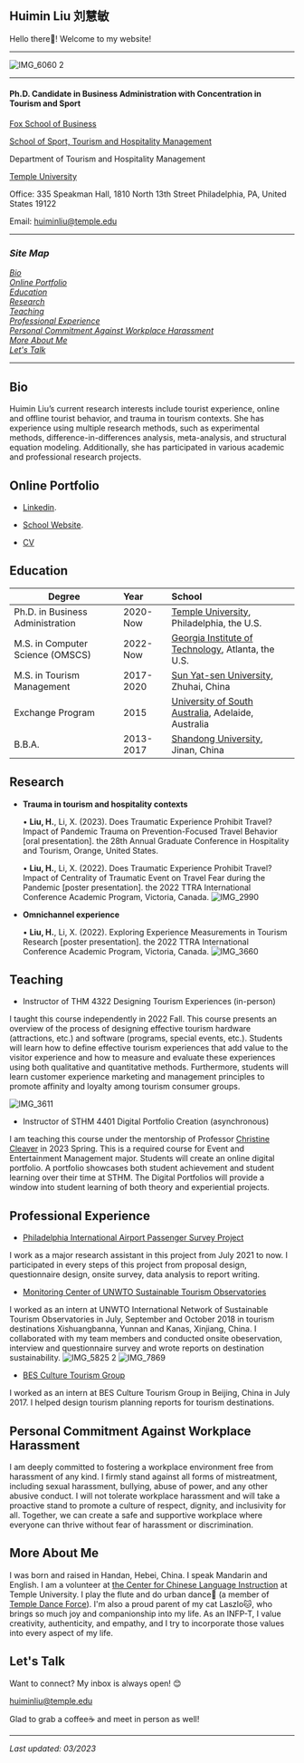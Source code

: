 Huimin Liu    刘慧敏  
-----
Hello there👋! Welcome to my website!

---------

![IMG_6060 2](https://user-images.githubusercontent.com/70120727/221622049-652f5895-56c3-42e2-8a65-0811c0ebb0dd.JPG)


------------
 
#### Ph.D. Candidate in Business Administration with Concentration in Tourism and Sport 
[Fox School of Business](https://www.fox.temple.edu/)

[School of Sport, Tourism and Hospitality Management](https://sthm.temple.edu/)

Department of Tourism and Hospitality Management

[Temple University](https://www.temple.edu/)

Office: 335 Speakman Hall, 1810 North 13th Street Philadelphia, PA, United States 19122 

Email: huiminliu@temple.edu




---
### *Site Map*  
[*Bio*](#Bio)  
[*Online Portfolio*](#Online-Portfolio)     
[*Education*](#Education)     
[*Research*](#Research)     
[*Teaching*](#Teaching)      
[*Professional Experience*](#Professional-Experience)   
[*Personal Commitment Against Workplace Harassment*](#Personal-Commitment-Against-Workplace-Harassment)   
[*More About Me*](#More-About-Me)       
[*Let's Talk*](#Let's-Talk) 


---

<a name="Bio"/>

## Bio

Huimin Liu’s current research interests include tourist experience, online and offline tourist behavior, and trauma in tourism contexts. She has experience using multiple research methods, such as experimental methods, difference-in-differences analysis, meta-analysis, and structural equation modeling. Additionally, she has participated in various academic and professional research projects.

<a name="Online-Portfolio"/>

## Online Portfolio

 * [Linkedin](https://www.linkedin.com/in/huimin-liu-245409178/).
 
 * [School Website](https://www.fox.temple.edu/directory/huimin-liu).
 
 * [CV](https://github.com/huiminliuresearch/huiminliuresearch.github.io/blob/main/Huimin%20Liu_Vita%201.2024%20(4).pdf)
 
<a name="Education"/>

## Education

| Degree        | Year          | School  |
| ------------- |:-------------| :-----|
| Ph.D. in Business Administration | 2020-Now      |  [Temple University](https://www.temple.edu/), Philadelphia, the U.S. |
| M.S. in Computer Science (OMSCS)| 2022-Now     |  [Georgia Institute of Technology](https://www.gatech.edu/), Atlanta, the U.S. |
| M.S. in Tourism Management| 2017-2020     |  [Sun Yat-sen University](https://www.sysu.edu.cn/sysuen/), Zhuhai, China |
| Exchange Program| 2015       |  [University of South Australia](https://www.unisa.edu.au/), Adelaide, Australia |
| B.B.A.        | 2013-2017     |  [Shandong University](https://en.sdu.edu.cn/), Jinan, China |

<a name="Research"/>


## Research
* **Trauma in tourism and hospitality contexts**

   •	**Liu, H.**, Li, X. (2023). Does Traumatic Experience Prohibit Travel? Impact of Pandemic Trauma on Prevention-Focused Travel Behavior [oral presentation]. the 28th Annual Graduate Conference in Hospitality and Tourism, Orange, United States.
   
   •	**Liu, H.**, Li, X. (2022). Does Traumatic Experience Prohibit Travel? Impact of Centrality of Traumatic Event on Travel Fear during the Pandemic [poster presentation]. the 2022 TTRA International Conference Academic Program, Victoria, Canada. 
   ![IMG_2990](https://user-images.githubusercontent.com/70120727/222830830-36556dd8-10a6-4514-a83f-c07b7b74cf39.JPG)
* **Omnichannel experience**

   •	**Liu, H.**, Li, X. (2022). Exploring Experience Measurements in Tourism Research [poster presentation]. the 2022 TTRA International Conference Academic Program, Victoria, Canada. 
   ![IMG_3660](https://user-images.githubusercontent.com/70120727/222831342-8a7dd1c9-d30a-4c20-98e9-52eb63bf2719.JPG)

<a name="Teaching"/>

## Teaching
* Instructor of THM 4322 Designing Tourism Experiences (in-person) 

I taught this course independently in 2022 Fall. This course presents an overview of the process of designing effective tourism hardware (attractions, etc.) and software (programs, special events, etc.). Students will learn how to define effective tourism experiences that add value to the visitor experience and how to measure and evaluate these experiences using both qualitative and quantitative methods. Furthermore, students will learn customer experience marketing and management principles to promote affinity and loyalty among tourism consumer groups.

![IMG_3611](https://user-images.githubusercontent.com/70120727/221633231-f07716e8-0522-4d18-97aa-2c36245936c8.JPG)

* Instructor of STHM 4401 Digital Portfolio Creation (asynchronous) 

I am teaching this course under the mentorship of Professor [Christine Cleaver](https://sthm.temple.edu/faculty-and-staff/profile/?smid=1828) in 2023 Spring. This is a required course for Event and Entertainment Management major. Students will create an online digital portfolio. A portfolio showcases both student achievement and student learning over their time at STHM. The Digital Portfolios will provide a window into student learning of both theory and experiential projects.

<a name="Professional-Experience"/>

## Professional Experience
* [Philadelphia International Airport Passenger Survey Project](https://news.temple.edu/2022-04-29/temple-students-complete-passenger-survey-philadelphia-international-airport)

I work as a major research assistant in this project from July 2021 to now. I participated in every steps of this project from proposal design, questionnaire design, onsite survey, data analysis to report writing.

* [Monitoring Center of UNWTO Sustainable Tourism Observatories](https://www.unwto.org/sustainable-development/unwto-international-network-of-sustainable-tourism-observatories)

I worked as an intern at UNWTO International Network of Sustainable Tourism Observatories in July, September and October 2018 in tourism destinations Xishuangbanna, Yunnan and Kanas, Xinjiang, China. I collaborated with my team members and conducted onsite obeservation, interview and questionnaire survey and wrote reports on destination sustainability.
![IMG_5825 2](https://user-images.githubusercontent.com/70120727/221651270-0ca6dc22-bf2d-4246-bbb2-f4111af82ee5.JPG)
![IMG_7869](https://user-images.githubusercontent.com/70120727/221652992-d16f3a4f-2987-420e-82da-7b382e7d17e8.JPG)

* [BES Culture Tourism Group](http://www.bescn.com/)

I worked as an intern at BES Culture Tourism Group in Beijing, China in July 2017. I helped design tourism planning reports for tourism destinations.

<a name="Personal-Commitment-Against-Workplace-Harassment"/>

## Personal Commitment Against Workplace Harassment

I am deeply committed to fostering a workplace environment free from harassment of any kind. I firmly stand against all forms of mistreatment, including sexual harassment, bullying, abuse of power, and any other abusive conduct. I will not tolerate workplace harassment and will take a proactive stand to promote a culture of respect, dignity, and inclusivity for all. Together, we can create a safe and supportive workplace where everyone can thrive without fear of harassment or discrimination.

<a name="More-About-Me"/>

## More About Me

I was born and raised in Handan, Hebei, China. I speak Mandarin and English. 
I am a volunteer at [the Center for Chinese Language Instruction](https://global.temple.edu/ccli) at Temple University. 
I play the flute and do urban dance💃 (a member of [Temple Dance Force](https://www.youtube.com/@templedanceforce)). 
I'm also a proud parent of my cat Laszlo🐱, who brings so much joy and companionship into my life.
As an INFP-T, I value creativity, authenticity, and empathy, and I try to incorporate those values into every aspect of my life.

<a name="Let's-Talk"/>

## Let's Talk

Want to connect? My inbox is always open! 😊

huiminliu@temple.edu

Glad to grab a coffee☕️ and meet in person as well!

------------

*Last updated: 03/2023*











